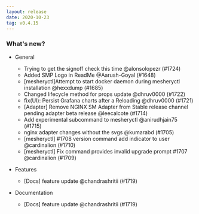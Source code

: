 ```yaml
---
layout: release
date: 2020-10-23
tag: v0.4.15
---
```


### What's new?

- General

  - Trying to get the signoff check this time @alonsolopezr (#1724)
  - Added SMP Logo in ReadMe @Aarush-Goyal (#1648)
  - [mesheryctl]Attempt to start docker daemon during mesheryctl installation @hexxdump (#1685)
  - Changed lifecycle method for props update @dhruv0000 (#1722)
  - fix(UI): Persist Grafana charts after a Reloading @dhruv0000 (#1721)
  - [Adapter] Remove NGINX SM Adapter from Stable release channel pending adapter beta release @leecalcote (#1714)
  - Add experimental subcommand to mesheryctl @anirudhjain75 (#1715)
  - nginx adapter changes without the svgs @kumarabd (#1705)
  - [mesheryctl] #1708 version command add indicator to user @cardinalion (#1710)
  - [mesheryctl] Fix command provides invalid upgrade prompt #1707 @cardinalion (#1709)

- Features

  - [Docs] feature update @chandrashritii (#1719)

- Documentation

  - [Docs] feature update @chandrashritii (#1719)
